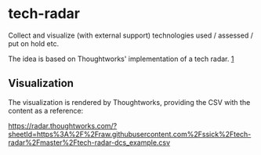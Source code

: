 # tech-radar

Collect and visualize (with external support) technologies used / assessed / put on hold etc.

The idea is based on Thoughtworks' implementation of a tech radar. [1]

## Visualization

The visualization is rendered by Thoughtworks, providing the CSV with the content as a reference:

https://radar.thoughtworks.com/?sheetId=https%3A%2F%2Fraw.githubusercontent.com%2Fssick%2Ftech-radar%2Fmaster%2Ftech-radar-dcs_example.csv


[1]: https://www.thoughtworks.com/en-gb/radar
